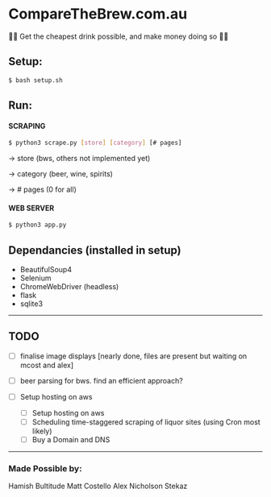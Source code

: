 # CompareTheBrew.com.au
🍺🍺 Get the cheapest drink possible, and make money doing so 🍺🍺

## Setup:
```bash
$ bash setup.sh
```

## Run:
#### SCRAPING
```bash
$ python3 scrape.py [store] [category] [# pages]
```
-> store (bws, others not implemented yet)

-> category (beer, wine, spirits)

-> # pages (0 for all)

#### WEB SERVER
```bash
$ python3 app.py
```

## Dependancies (installed in setup)
- BeautifulSoup4
- Selenium
- ChromeWebDriver (headless)
- flask
- sqlite3
___

## TODO
- [ ] finalise image displays [nearly done, files are present but waiting on mcost and alex]
- [ ] beer parsing for bws. find an efficient approach? 

- [ ] Setup hosting on aws
  - [ ] Setup hosting on aws
  - [ ] Scheduling time-staggered scraping of liquor sites (using Cron most likely)
  - [ ] Buy a Domain and DNS

___
### Made Possible by:
Hamish Bultitude
Matt Costello
Alex Nicholson
Stekaz
